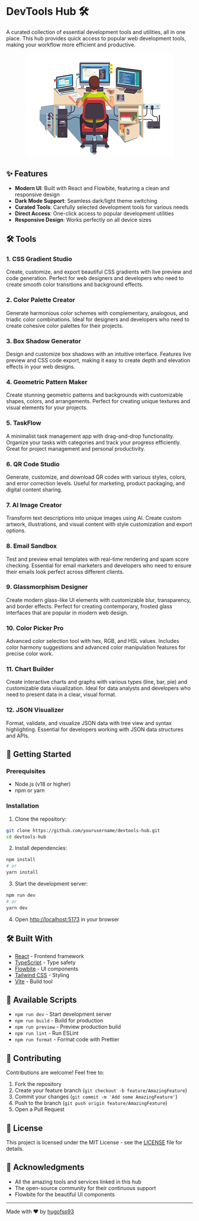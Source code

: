 # DevTools Hub 🛠️

A curated collection of essential development tools and utilities, all in one place. This hub provides quick access to popular web development tools, making your workflow more efficient and productive.

<div align="center">
  <img src="code.png" alt="DevTools Hub Preview" />
</div>

## ✨ Features

- **Modern UI**: Built with React and Flowbite, featuring a clean and responsive design
- **Dark Mode Support**: Seamless dark/light theme switching
- **Curated Tools**: Carefully selected development tools for various needs
- **Direct Access**: One-click access to popular development utilities
- **Responsive Design**: Works perfectly on all device sizes

## 🛠️ Tools

### 1. CSS Gradient Studio
Create, customize, and export beautiful CSS gradients with live preview and code generation. Perfect for web designers and developers who need to create smooth color transitions and background effects.

### 2. Color Palette Creator
Generate harmonious color schemes with complementary, analogous, and triadic color combinations. Ideal for designers and developers who need to create cohesive color palettes for their projects.

### 3. Box Shadow Generator
Design and customize box shadows with an intuitive interface. Features live preview and CSS code export, making it easy to create depth and elevation effects in your web designs.

### 4. Geometric Pattern Maker
Create stunning geometric patterns and backgrounds with customizable shapes, colors, and arrangements. Perfect for creating unique textures and visual elements for your projects.

### 5. TaskFlow
A minimalist task management app with drag-and-drop functionality. Organize your tasks with categories and track your progress efficiently. Great for project management and personal productivity.

### 6. QR Code Studio
Generate, customize, and download QR codes with various styles, colors, and error correction levels. Useful for marketing, product packaging, and digital content sharing.

### 7. AI Image Creator
Transform text descriptions into unique images using AI. Create custom artwork, illustrations, and visual content with style customization and export options.

### 8. Email Sandbox
Test and preview email templates with real-time rendering and spam score checking. Essential for email marketers and developers who need to ensure their emails look perfect across different clients.

### 9. Glassmorphism Designer
Create modern glass-like UI elements with customizable blur, transparency, and border effects. Perfect for creating contemporary, frosted glass interfaces that are popular in modern web design.

### 10. Color Picker Pro
Advanced color selection tool with hex, RGB, and HSL values. Includes color harmony suggestions and advanced color manipulation features for precise color work.

### 11. Chart Builder
Create interactive charts and graphs with various types (line, bar, pie) and customizable data visualization. Ideal for data analysts and developers who need to present data in a clear, visual format.

### 12. JSON Visualizer
Format, validate, and visualize JSON data with tree view and syntax highlighting. Essential for developers working with JSON data structures and APIs.

## 🚀 Getting Started

### Prerequisites

- Node.js (v18 or higher)
- npm or yarn

### Installation

1. Clone the repository:
```bash
git clone https://github.com/yourusername/devtools-hub.git
cd devtools-hub
```

2. Install dependencies:
```bash
npm install
# or
yarn install
```

3. Start the development server:
```bash
npm run dev
# or
yarn dev
```

4. Open [http://localhost:5173](http://localhost:5173) in your browser

## 🛠️ Built With

- [React](https://reactjs.org/) - Frontend framework
- [TypeScript](https://www.typescriptlang.org/) - Type safety
- [Flowbite](https://flowbite.com/) - UI components
- [Tailwind CSS](https://tailwindcss.com/) - Styling
- [Vite](https://vitejs.dev/) - Build tool

## 📝 Available Scripts

- `npm run dev` - Start development server
- `npm run build` - Build for production
- `npm run preview` - Preview production build
- `npm run lint` - Run ESLint
- `npm run format` - Format code with Prettier

## 🤝 Contributing

Contributions are welcome! Feel free to:

1. Fork the repository
2. Create your feature branch (`git checkout -b feature/AmazingFeature`)
3. Commit your changes (`git commit -m 'Add some AmazingFeature'`)
4. Push to the branch (`git push origin feature/AmazingFeature`)
5. Open a Pull Request

## 📄 License

This project is licensed under the MIT License - see the [LICENSE](LICENSE) file for details.

## 🙏 Acknowledgments

- All the amazing tools and services linked in this hub
- The open-source community for their continuous support
- Flowbite for the beautiful UI components

---

Made with ❤️ by [hugofsp93](https://github.com/Hugofsp93)
